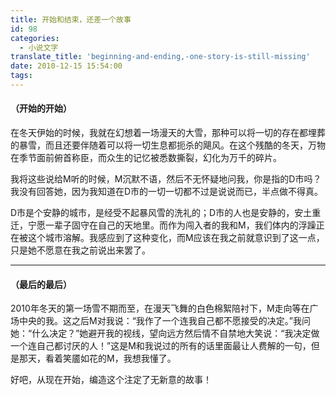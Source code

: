 ```yaml
---
title: 开始和结束，还差一个故事
id: 98
categories:
  - 小说文字
translate_title: 'beginning-and-ending,-one-story-is-still-missing'
date: 2010-12-15 15:54:00
tags:
---
```


#### （开始的开始）

在冬天伊始的时候，我就在幻想着一场漫天的大雪，那种可以将一切的存在都埋葬的暴雪，而且还要伴随着可以将一切生息都扼杀的飓风。在这个残酷的冬天，万物在季节面前俯首称臣，而众生的记忆被悉数撕裂，幻化为万千的碎片。

我将这些说给M听的时候，M沉默不语，然后不无怀疑地问我，你是指的D市吗？我没有回答她，因为我知道在D市的一切一切都不过是说说而已，半点做不得真。

D市是个安静的城市，是经受不起暴风雪的洗礼的；D市的人也是安静的，安土重迁，宁愿一辈子固守在自己的天地里。而作为闯入者的我和M，我们体内的浮躁正在被这个城市溶解。我感应到了这种变化，而M应该在我之前就意识到了这一点，只是她不愿意在我之前说出来罢了。

---

#### （最后的最后）

2010年冬天的第一场雪不期而至，在漫天飞舞的白色棉絮陪衬下，M走向等在广场中央的我。这之后M对我说：“我作了一个连我自己都不愿接受的决定。”我问她：“什么决定？”她避开我的视线，望向远方然后情不自禁地大笑说：“我决定做一个连自己都讨厌的人！”这是M和我说过的所有的话里面最让人费解的一句，但是那天，看着笑靥如花的M，我想我懂了。

好吧，从现在开始，编造这个注定了无新意的故事！
